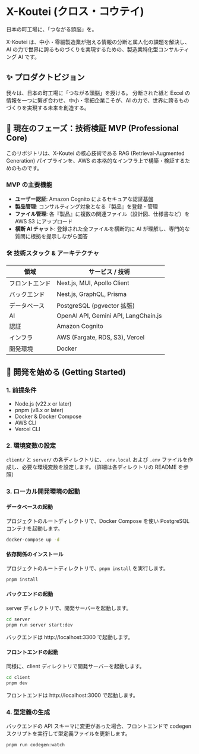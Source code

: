 # X-Koutei (クロス・コウテイ)

日本の町工場に、「つながる頭脳」を。

X-Koutei は、中小・零細製造業が抱える情報の分断と属人化の課題を解決し、AI の力で世界に誇るものづくりを実現するための、製造業特化型コンサルティング AI です。

## ✨ プロダクトビジョン

我々は、日本の町工場に「つながる頭脳」を授ける。
分断された紙と Excel の情報を一つに繋ぎ合わせ、中小・零細企業こそが、AI の力で、世界に誇るものづくりを実現する未来を創造する。

## 🎯 現在のフェーズ：技術検証 MVP (Professional Core)

このリポジトリは、X-Koutei の核心技術である RAG (Retrieval-Augmented Generation) パイプラインを、AWS の本格的なインフラ上で構築・検証するためのものです。

### MVP の主要機能

- **ユーザー認証**: Amazon Cognito によるセキュアな認証基盤
- **製品管理**: コンサルティング対象となる『製品』を登録・管理
- **ファイル管理**: 各『製品』に複数の関連ファイル（設計図、仕様書など）を AWS S3 にアップロード
- **横断 AI チャット**: 登録された全ファイルを横断的に AI が理解し、専門的な質問に根拠を提示しながら回答

### 🛠️ 技術スタック & アーキテクチャ

| 領域           | サービス / 技術                      |
| -------------- | ------------------------------------ |
| フロントエンド | Next.js, MUI, Apollo Client          |
| バックエンド   | Nest.js, GraphQL, Prisma             |
| データベース   | PostgreSQL (pgvector 拡張)           |
| AI             | OpenAI API, Gemini API, LangChain.js |
| 認証           | Amazon Cognito                       |
| インフラ       | AWS (Fargate, RDS, S3), Vercel       |
| 開発環境       | Docker                               |

## 🚀 開発を始める (Getting Started)

### 1. 前提条件

- Node.js (v22.x or later)
- pnpm (v8.x or later)
- Docker & Docker Compose
- AWS CLI
- Vercel CLI

### 2. 環境変数の設定

`client/` と `server/` の各ディレクトリに、`.env.local` および `.env` ファイルを作成し、必要な環境変数を設定します。（詳細は各ディレクトリの README を参照）

### 3. ローカル開発環境の起動

#### データベースの起動

プロジェクトのルートディレクトリで、Docker Compose を使い PostgreSQL コンテナを起動します。

```bash
docker-compose up -d
```

#### 依存関係のインストール

プロジェクトのルートディレクトリで、`pnpm install` を実行します。

```bash
pnpm install
```

#### バックエンドの起動

server ディレクトリで、開発サーバーを起動します。

```bash
cd server
pnpm run server start:dev
```

バックエンドは http://localhost:3300 で起動します。

#### フロントエンドの起動

同様に、client ディレクトリで開発サーバーを起動します。

```bash
cd client
pnpm dev
```

フロントエンドは http://localhost:3000 で起動します。

### 4. 型定義の生成

バックエンドの API スキーマに変更があった場合、フロントエンドで codegen スクリプトを実行して型定義ファイルを更新します。

```bash
pnpm run codegen:watch
```
